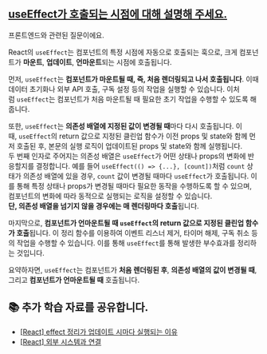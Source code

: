 ## [useEffect가 호출되는 시점에 대해 설명해 주세요.](https://www.maeil-mail.kr/question/64)

프론트엔드와 관련된 질문이에요.

React의 `useEffect`는 컴포넌트의 특정 시점에 자동으로 호출되는 훅으로, 크게 컴포넌트가 **마운트**, **업데이트**, **언마운트**되는 시점에 호출됩니다.

먼저, `useEffect`는 **컴포넌트가 마운트될 때, 즉, 처음 렌더링되고 나서 호출됩니다**. 이때 데이터 초기화나 외부 API 호출, 구독 설정 등의 작업을 실행할 수 있습니다. 이처럼 `useEffect`는 컴포넌트가 처음 마운트될 때 필요한 초기 작업을 수행할 수 있도록 해줍니다.

또한, `useEffect`는 **의존성 배열에 지정된 값이 변경될 때**마다 다시 호출됩니다. 이때, `useEffect`의 return 값으로 지정된 클린업 함수가 이전 props 및 state와 함께 먼저 호출된 후, 본문의 실행 로직이 업데이트된 props 및 state와 함께 실행됩니다.  
두 번째 인자로 주어지는 의존성 배열은 `useEffect`가 어떤 상태나 props의 변화에 반응할지를 결정합니다. 예를 들어 `useEffect(() => {...}, [count])`처럼 `count` 상태가 의존성 배열에 있을 경우, `count` 값이 변경될 때마다 `useEffect`가 호출됩니다. 이를 통해 특정 상태나 props가 변경될 때마다 필요한 동작을 수행하도록 할 수 있으며, 컴포넌트의 변화에 따라 동적으로 실행되는 로직을 설정할 수 있습니다.  
**단, 의존성 배열을 넘기지 않을 경우에는 매 렌더링마다 호출**됩니다.

마지막으로, **컴포넌트가 언마운트될 때 `useEffect`의 return 값으로 지정된 클린업 함수가 호출**됩니다. 이 정리 함수를 이용하여 이벤트 리스너 제거, 타이머 해제, 구독 취소 등의 작업을 수행할 수 있습니다. 이를 통해 `useEffect`를 통해 발생한 부수효과를 정리하는 것입니다.

요약하자면, `useEffect`는 컴포넌트가 **처음 렌더링된 후**, **의존성 배열의 값이 변경될 때**, 그리고 **컴포넌트가 언마운트될 때** 호출됩니다.

## 📚 추가 학습 자료를 공유합니다.

- [[React] effect 정리가 업데이트 시마다 실행되는 이유](https://ko.legacy.reactjs.org/docs/hooks-effect.html#explanation-why-effects-run-on-each-update)
- [[React] 외부 시스템과 연결](https://ko.react.dev/reference/react/useEffect#connecting-to-an-external-system)